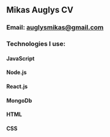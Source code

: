 ## Mikas Auglys CV

### Email: auglysmikas@gmail.com

### Technologies I use:

#### JavaScript
#### Node.js
#### React.js
#### MongoDb
#### HTML
#### CSS










